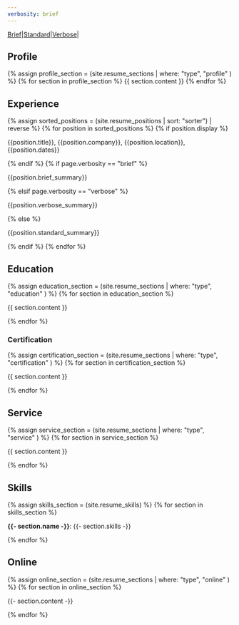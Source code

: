 ```yaml
---
verbosity: brief
---
```


[Brief][1]|[Standard][2]|[Verbose][3]|

## Profile
{% assign profile\_section = (site.resume\_sections | where: "type", "profile" ) %}
{% for section in profile\_section %}
{{ section.content }}
{% endfor %}

## Experience
{% assign sorted\_positions = (site.resume\_positions | sort: "sorter") | reverse %}
{% for position in sorted\_positions %}
  {% if position.display %}
<p>{{position.title}}, {{position.company}}, {{position.location}}, {{position.dates}}</p>
  {% endif %}
  {% if page.verbosity == "brief" %}
<p>{{position.brief_summary}}</p>
  {% elsif page.verbosity == "verbose" %}
<p>{{position.verbose_summary}}</p>
  {% else %}
<p>{{position.standard_summary}}</p>
  {% endif %}
{% endfor %}

## Education
{% assign education\_section = (site.resume\_sections | where: "type", "education" ) %}
{% for section in education\_section %}
<p>{{ section.content }}</p>
{% endfor %}

### Certification
{% assign certification\_section = (site.resume\_sections | where: "type", "certification" ) %}
{% for section in certification\_section %}
<p>{{ section.content }}</p>
{% endfor %}

## Service
{% assign service\_section = (site.resume\_sections | where: "type", "service" ) %}
{% for section in service\_section %}
<p>{{ section.content }}</p>
{% endfor %}

## Skills
{% assign skills\_section = (site.resume\_skills) %}
{% for section in skills\_section %}
<p><strong>{{- section.name -}}</strong>:&nbsp;{{- section.skills -}}</p>
{% endfor %}

## Online
{% assign online\_section = (site.resume\_sections | where: "type", "online" ) %}
{% for section in online\_section %}
<p>{{- section.content -}}</p>
{% endfor %}

[1]:	resume_brief.md
[2]:	resume.md
[3]:	resume_verbose.md